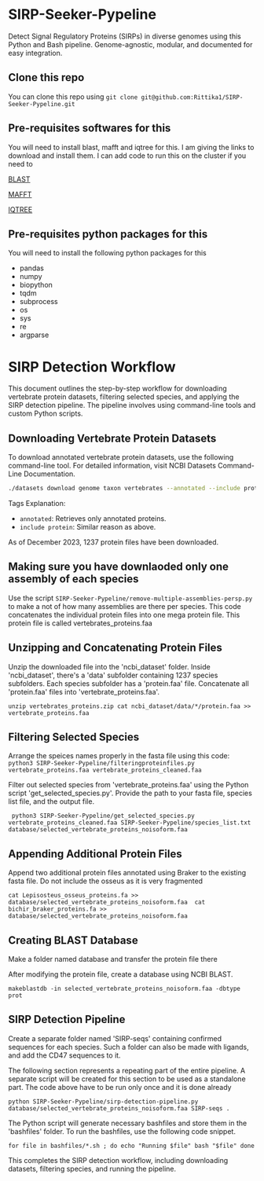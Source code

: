 # SIRP-Seeker-Pypeline
Detect Signal Regulatory Proteins (SIRPs) in diverse genomes using this Python and Bash pipeline. Genome-agnostic, modular, and documented for easy integration.

## Clone this repo
You can clone this repo using 
`git clone git@github.com:Rittika1/SIRP-Seeker-Pypeline.git`

## Pre-requisites softwares for this
You will need to install blast, mafft and iqtree for this. I am giving the links to download and install them. I can add code to run this on the cluster if you need to

[BLAST](https://www.metagenomics.wiki/tools/blast/install)

[MAFFT](https://mafft.cbrc.jp/alignment/software/)

[IQTREE](http://www.iqtree.org/doc/Download)

## Pre-requisites python packages for this
You will need to install the following python packages for this
- pandas
- numpy
- biopython
- tqdm
- subprocess
- os
- sys
- re
- argparse

# SIRP Detection Workflow
This document outlines the step-by-step workflow for downloading vertebrate protein datasets, filtering selected species, and applying the SIRP detection pipeline. The pipeline involves using command-line tools and custom Python scripts.

## Downloading Vertebrate Protein Datasets
To download annotated vertebrate protein datasets, use the following command-line tool. For detailed information, visit NCBI Datasets Command-Line Documentation.

```bash
./datasets download genome taxon vertebrates --annotated --include protein --filename vertebrates_proteins.zip
```
Tags Explanation:

-   `annotated`: Retrieves only annotated proteins.
-   `include protein`: Similar reason as above.

As of December 2023, 1237 protein files have been downloaded.

Making sure you have downlaoded only one assembly of each species
------------------------------------------------------------------

Use the script `SIRP-Seeker-Pypeline/remove-multiple-assemblies-persp.py` to make a not of how many assemblies are there per species. This code concatenates the individual protein files into one mega protein file. This protein file is called vertebrates_proteins.faa

Unzipping and Concatenating Protein Files
-----------------------------------------

Unzip the downloaded file into the 'ncbi_dataset' folder. Inside 'ncbi_dataset', there's a 'data' subfolder containing 1237 species subfolders. Each species subfolder has a 'protein.faa' file. Concatenate all 'protein.faa' files into 'vertebrate_proteins.faa'.

`unzip vertebrates_proteins.zip
cat ncbi_dataset/data/*/protein.faa >> vertebrate_proteins.faa`

Filtering Selected Species
--------------------------
Arrange the speices names properly in the fasta file using this code:
`python3 SIRP-Seeker-Pypeline/filteringproteinfiles.py vertebrate_proteins.faa vertebrate_proteins_cleaned.faa`

Filter out selected species from 'vertebrate_proteins.faa' using the Python script 'get_selected_species.py'. Provide the path to your fasta file, species list file, and the output file.

` python3 SIRP-Seeker-Pypeline/get_selected_species.py  vertebrate_proteins_cleaned.faa SIRP-Seeker-Pypeline/species_list.txt database/selected_vertebrate_proteins_noisoform.faa`

Appending Additional Protein Files
----------------------------------

Append two additional protein files annotated using Braker to the existing fasta file. Do not include the osseus as it is very fragmented

`cat Lepisosteus_osseus_proteins.fa >> database/selected_vertebrate_proteins_noisoform.faa 
cat bichir_braker_proteins.fa >> database/selected_vertebrate_proteins_noisoform.faa`

Creating BLAST Database
-----------------------
Make a folder named database and transfer the protein file there

After modifying the protein file, create a database using NCBI BLAST.

`makeblastdb -in selected_vertebrate_proteins_noisoform.faa -dbtype prot`

SIRP Detection Pipeline
-----------------------

Create a separate folder named 'SIRP-seqs' containing confirmed sequences for each species. Such a folder can also be made with ligands, and add the CD47 sequences to it.

The following section represents a repeating part of the entire pipeline. A separate script will be created for this section to be used as a standalone part. The code above have to be run only once and it is done already


`python SIRP-Seeker-Pypeline/sirp-detection-pipeline.py database/selected_vertebrate_proteins_noisoform.faa SIRP-seqs .`

The Python script will generate necessary bashfiles and store them in the 'bashfiles' folder. To run the bashfiles, use the following code snippet.


`for file in bashfiles/*.sh ; do
    echo "Running $file"
    bash "$file"
done`

This completes the SIRP detection workflow, including downloading datasets, filtering species, and running the pipeline.
